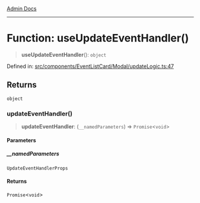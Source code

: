 [Admin Docs](/)

***

# Function: useUpdateEventHandler()

> **useUpdateEventHandler**(): `object`

Defined in: [src/components/EventListCard/Modal/updateLogic.ts:47](https://github.com/PalisadoesFoundation/talawa-admin/blob/main/src/components/EventListCard/Modal/updateLogic.ts#L47)

## Returns

`object`

### updateEventHandler()

> **updateEventHandler**: (`__namedParameters`) => `Promise`\<`void`\>

#### Parameters

##### \_\_namedParameters

`UpdateEventHandlerProps`

#### Returns

`Promise`\<`void`\>
